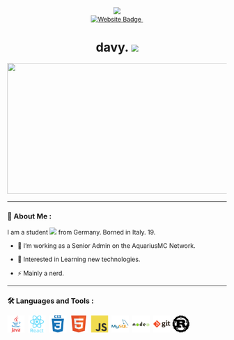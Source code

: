 <div id="header" align="center">
  <img src="https://media.giphy.com/media/GljBmfUiN3lyU/giphy.gif" width="100"/>
</div>

<div id="badges" align="center">
  <a href="https://davyy.cc">
    <img src="https://img.shields.io/website?style=flat-square&up_color=blue&url=https%3A%2F%2Fdavyy.cc" alt="Website Badge"/>
  </a>
  <img src="https://komarev.com/ghpvc/?username=davidegrigioni&style=flat-square&color=blue" alt=""/>
</div>

<h1 align="center">
  davy.
  <img src="https://media.giphy.com/media/hvRJCLFzcasrR4ia7z/giphy.gif" width="30px"/>
</h1>

<div align="center">
  <img src="https://media.giphy.com/media/fTz2gJRh37GpDaiiyD/giphy.gif" width="600" height="300"/>
</div>

---

### 🐊 About Me :
I am a student <img src="https://media.giphy.com/media/WUlplcMpOCEmTGBtBW/giphy.gif" width="30"> from Germany.
Borned in Italy. 19.
- :telescope: I’m working as a Senior Admin on the AquariusMC Network.

- :seedling: Interested in Learning new technologies.

- :zap: Mainly a nerd.

---

### :hammer_and_wrench: Languages and Tools :
<div>
  <img src="https://github.com/devicons/devicon/blob/master/icons/java/java-original-wordmark.svg" title="Java" alt="Java" width="40" height="40"/>&nbsp;
  <img src="https://github.com/devicons/devicon/blob/master/icons/react/react-original-wordmark.svg" title="React" alt="React" width="40" height="40"/>&nbsp;
  <img src="https://github.com/devicons/devicon/blob/master/icons/css3/css3-plain-wordmark.svg"  title="CSS3" alt="CSS" width="40" height="40"/>&nbsp;
  <img src="https://github.com/devicons/devicon/blob/master/icons/html5/html5-original.svg" title="HTML5" alt="HTML" width="40" height="40"/>&nbsp;
  <img src="https://github.com/devicons/devicon/blob/master/icons/javascript/javascript-original.svg" title="JavaScript" alt="JavaScript" width="40" height="40"/>&nbsp;
  <img src="https://github.com/devicons/devicon/blob/master/icons/mysql/mysql-original-wordmark.svg" title="MySQL"  alt="MySQL" width="40" height="40"/>&nbsp;
  <img src="https://github.com/devicons/devicon/blob/master/icons/nodejs/nodejs-original-wordmark.svg" title="NodeJS" alt="NodeJS" width="40" height="40"/>&nbsp;
  <img src="https://github.com/devicons/devicon/blob/master/icons/git/git-original-wordmark.svg" title="Git" alt="Git" width="40" height="40"/>
  <img src="https://github.com/devicons/devicon/blob/master/icons/rust/rust-plain.svg" title="Rust" alt="Rust" width="40" height="40"/>
</div>

<!---
davidegrigioni/davidegrigioni is a ✨ special ✨ repository because its `README.md` (this file) appears on your GitHub profile.
You can click the Preview link to take a look at your changes.
--->
